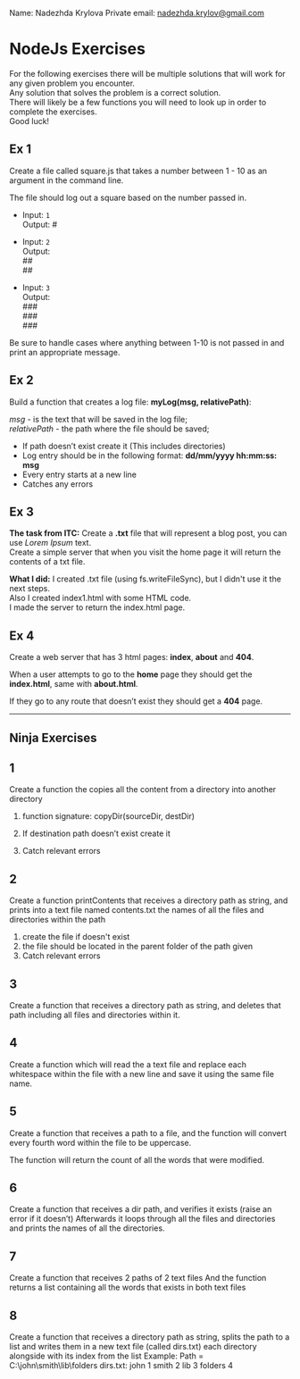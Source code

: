 Name: Nadezhda Krylova
Private email: nadezhda.krylov@gmail.com

# NodeJs Exercises

For the following exercises there will be multiple solutions that will work for any given problem you encounter.  
Any solution that solves the problem is a correct solution.  
There will likely be a few functions you will need to look up in order to complete the exercises.  
Good luck!

## Ex 1

Create a file called square.js that takes a number between 1 - 10 as an argument in the command line.

The file should log out a square based on the number passed in.

- Input: `1`  
  Output: \#

- Input: `2`  
Output:  
	\#\#  
	\#\#  

- Input: `3`  
  Output: <br>
  \#\#\# <br>
  \#\#\# <br>
  \#\#\# <br>

Be sure to handle cases where anything between 1-10 is not passed in and print an appropriate message.

## Ex 2

Build a function that creates a log file:
**myLog(msg, relativePath)**:

_msg_ - is the text that will be saved in the log file;  
_relativePath_ - the path where the file should be saved;

- If path doesn’t exist create it (This includes directories)
- Log entry should be in the following format: **dd/mm/yyyy hh:mm:ss: msg**
- Every entry starts at a new line
- Catches any errors

## Ex 3

**The task from ITC:** Create a **.txt** file that will represent a blog post, you can use *Lorem Ipsum* text.  
Create a simple server that when you visit the home page it will return the contents of a txt file.       

**What I did:** I  created .txt file (using fs.writeFileSync), but I didn't use it the next steps.   
Also I created index1.html with some HTML code.  
I made the server to return the index.html page.  

## Ex 4

Create a web server that has 3 html pages: **index**, **about** and **404**.

When a user attempts to go to the **home** page they should get the **index.html**, same with **about.html**.

If they go to any route that doesn’t exist they should get a **404** page.

---

## Ninja Exercises

## 1

Create a function the copies all the content from a directory into another directory

1. function signature: copyDir(sourceDir, destDir)

2. If destination path doesn’t exist create it

3. Catch relevant errors

## 2

Create a function printContents that receives a directory path as string, and prints into a text file named contents.txt the names of all the files and directories within the path

1. create the file if doesn't exist
2. the file should be located in the parent folder of the path given
3. Catch relevant errors

## 3

Create a function that receives a directory path as string, and deletes that path including all files and directories within it.

## 4

Create a function which will read the a text file and replace each whitespace within the file with a new line and save it using the same file name.

## 5

Create a function that receives a path to a file, and the function will convert every fourth word within the file to be uppercase.

The function will return the count of all the words that were modified.

## 6

Create a function that receives a dir path, and verifies it exists (raise an error if it doesn’t)
Afterwards it loops through all the files and directories and prints the names of all the directories.

## 7

Create a function that receives 2 paths of 2 text files
And the function returns a list containing all the words that exists in both text files

## 8

Create a function that receives a directory path as string, splits the path to a list and writes them in a new text file (called dirs.txt) each directory alongside with its index from the list
Example:
Path = C:\john\smith\lib\folders
dirs.txt:
john 1
smith 2
lib 3
folders 4
